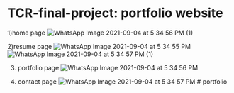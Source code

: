 # TCR-final-project: portfolio website
1)home page
![WhatsApp Image 2021-09-04 at 5 34 56 PM (1)](https://user-images.githubusercontent.com/53312844/132118603-6d027991-28e5-4d93-9c4e-dce7d108d10a.jpeg)

2)resume page
![WhatsApp Image 2021-09-04 at 5 34 55 PM](https://user-images.githubusercontent.com/53312844/132118686-5ff290d1-333a-4ffc-ba91-4bf293588c04.jpeg)
![WhatsApp Image 2021-09-04 at 5 34 57 PM (1)](https://user-images.githubusercontent.com/53312844/132118688-dc673aaa-7221-4921-81f2-994bb6c2a5eb.jpeg)

3) portfolio page
![WhatsApp Image 2021-09-04 at 5 34 56 PM](https://user-images.githubusercontent.com/53312844/132118732-2bc6715f-ec06-41cc-9f59-744c3ff26329.jpeg)

4) contact page
![WhatsApp Image 2021-09-04 at 5 34 57 PM](https://user-images.githubusercontent.com/53312844/132118767-5d09536b-8b05-4997-b434-47a52d8dbe25.jpeg)
#   p o r t f o l i o  
 